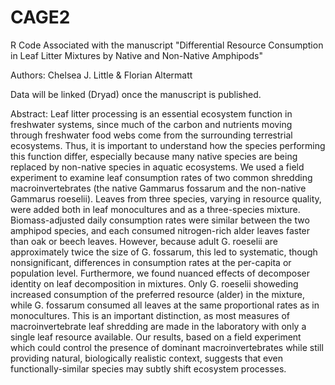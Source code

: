 # CAGE2
R Code Associated with the manuscript "Differential Resource Consumption in Leaf Litter Mixtures by Native and Non-Native Amphipods"

Authors: Chelsea J. Little & Florian Altermatt

Data will be linked (Dryad) once the manuscript is published.

Abstract: Leaf litter processing is an essential ecosystem function in freshwater systems, since much of the carbon and nutrients moving through freshwater food webs come from the surrounding terrestrial ecosystems. Thus, it is important to understand how the species performing this function differ, especially because many native species are being replaced by non-native species in aquatic ecosystems. We used a field experiment to examine leaf consumption rates of two common shredding macroinvertebrates (the native Gammarus fossarum and the non-native Gammarus roeselii). Leaves from three species, varying in resource quality, were added both in leaf monocultures and as a three-species mixture. Biomass-adjusted daily consumption rates were similar between the two amphipod species, and each consumed nitrogen-rich alder leaves faster than oak or beech leaves. However, because adult G. roeselii are approximately twice the size of G. fossarum, this led to systematic, though nonsignificant, differences in consumption rates at the per-capita or population level. Furthermore, we found nuanced effects of decomposer identity on leaf decomposition in mixtures. Only G. roeselii showeding increased consumption of the preferred resource (alder) in the mixture, while G. fossarum consumed all leaves at the same proportional rates as in monocultures. This is an important distinction, as most measures of macroinvertebrate leaf shredding are made in the laboratory with only a single leaf resource available. Our results, based on a field experiment which could control the presence of dominant macroinvertebrates while still providing natural, biologically realistic context, suggests that even functionally-similar species may subtly shift ecosystem processes.
